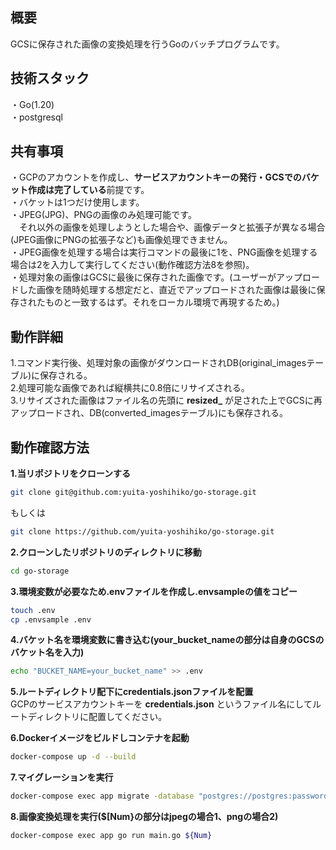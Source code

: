 ## 概要
GCSに保存された画像の変換処理を行うGoのバッチプログラムです。  

## 技術スタック
・Go(1.20)  
・postgresql  

## 共有事項  
・GCPのアカウントを作成し、**サービスアカウントキーの発行・GCSでのバケット作成は完了している**前提です。  
・バケットは1つだけ使用します。  
・JPEG(JPG)、PNGの画像のみ処理可能です。  
　それ以外の画像を処理しようとした場合や、画像データと拡張子が異なる場合(JPEG画像にPNGの拡張子など)も画像処理できません。  
・JPEG画像を処理する場合は実行コマンドの最後に1を、PNG画像を処理する場合は2を入力して実行してください(動作確認方法8を参照)。  
・処理対象の画像はGCSに最後に保存された画像です。(ユーザーがアップロードした画像を随時処理する想定だと、直近でアップロードされた画像は最後に保存されたものと一致するはず。それをローカル環境で再現するため。)

## 動作詳細  
1.コマンド実行後、処理対象の画像がダウンロードされDB(original_imagesテーブル)に保存される。  
2.処理可能な画像であれば縦横共に0.8倍にリサイズされる。  
3.リサイズされた画像はファイル名の先頭に **resized_** が足された上でGCSに再アップロードされ、DB(converted_imagesテーブル)にも保存される。  

## 動作確認方法
**1.当リポジトリをクローンする**  
```sh
git clone git@github.com:yuita-yoshihiko/go-storage.git
````  
もしくは  
```sh
git clone https://github.com/yuita-yoshihiko/go-storage.git
```  

**2.クローンしたリポジトリのディレクトリに移動**  
```sh
cd go-storage
```  

**3.環境変数が必要なため.envファイルを作成し.envsampleの値をコピー**  
```sh
touch .env
cp .envsample .env
```  

**4.バケット名を環境変数に書き込む(your_bucket_nameの部分は自身のGCSのバケット名を入力)**  
```sh
echo "BUCKET_NAME=your_bucket_name" >> .env
```  

**5.ルートディレクトリ配下にcredentials.jsonファイルを配置**  
GCPのサービスアカウントキーを **credentials.json** というファイル名にしてルートディレクトリに配置してください。

**6.Dockerイメージをビルドしコンテナを起動**  
```sh
docker-compose up -d --build
```  

**7.マイグレーションを実行**  
```sh
docker-compose exec app migrate -database "postgres://postgres:password@db:5432/postgres?sslmode=disable" -path ./infrastructure/db/migrations up
```  

**8.画像変換処理を実行($[Num}の部分はjpegの場合1、pngの場合2)**
```sh
docker-compose exec app go run main.go ${Num}
```  
